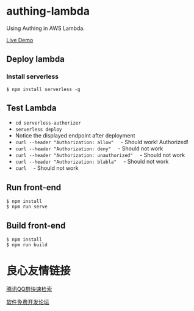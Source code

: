 # authing-lambda

Using Authing in AWS Lambda.

[Live Demo](https://sample.authing.cn/aws)

## Deploy lambda

### Install serverless

``` shell
$ npm install serverless -g
```

## Test Lambda

* `cd serverless-authorizer`
* `serverless deploy`
* Notice the displayed endpoint after deployment
* `curl --header "Authorization: allow"  ` - Should work! Authorized!
* `curl --header "Authorization: deny"  ` - Should not work
* `curl --header "Authorization: unauthorized"  ` - Should not work
* `curl --header "Authorization: blabla"  ` - Should not work
* `curl  ` - Should not work

## Run front-end

``` shell
$ npm install
$ npm run serve
```

## Build front-end

``` shell
$ npm install
$ npm run build
```


 # 良心友情链接

[腾讯QQ群快速检索](http://u.720life.cn/s/8cf73f7c)

[软件免费开发论坛](http://u.720life.cn/s/bbb01dc0)